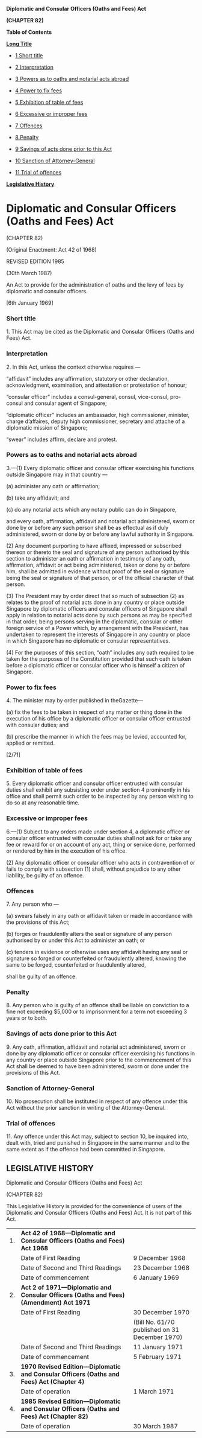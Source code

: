 **Diplomatic and Consular Officers (Oaths and Fees) Act**

**(CHAPTER 82)**

**Table of Contents**

[**Long Title**](#Diplomatic-and-Consular-Officers-Oaths-and-Fees-Act)

- [1 Short title](#Short-title)

- [2 Interpretation](#Interpretation)

- [3 Powers as to oaths and notarial acts abroad](#Powers-as-to-oaths-and-notarial-acts-abroad)

- [4 Power to fix fees](#Power-to-fix-fees)

- [5 Exhibition of table of fees](#Exhibition-of-table-of-fees)

- [6 Excessive or improper fees](#Excessive-or-improper-fees)

- [7 Offences](#Offences)

- [8 Penalty](#Penalty)

- [9 Savings of acts done prior to this Act](#Savings-of-acts-done-prior-to-this-Act)

- [10 Sanction of Attorney-General](#Sanction-of-Attorney-General)

- [11 Trial of offences](#Trial-of-offences)

[**Legislative History**](#Legislative-History)

# Diplomatic and Consular Officers (Oaths and Fees) Act

(CHAPTER 82)

(Original Enactment: Act 42 of 1968)

REVISED EDITION 1985

(30th March 1987)

An Act to provide for the administration of oaths and the levy of fees by diplomatic and consular officers.

[6th January 1969]

### Short title

1\. This Act may be cited as the Diplomatic and Consular Officers (Oaths and Fees) Act.

### Interpretation

2\. In this Act, unless the context otherwise requires —

“affidavit” includes any affirmation, statutory or other declaration, acknowledgment, examination, and attestation or protestation of honour;

“consular officer” includes a consul-general, consul, vice-consul, pro-consul and consular agent of Singapore;

“diplomatic officer” includes an ambassador, high commissioner, minister, charge d’affaires, deputy high commissioner, secretary and attache of a diplomatic mission of Singapore;

“swear” includes affirm, declare and protest.

### Powers as to oaths and notarial acts abroad

3\.—(1) Every diplomatic officer and consular officer exercising his functions outside Singapore may in that country —

(a) administer any oath or affirmation;

(b) take any affidavit; and

(c) do any notarial acts which any notary public can do in Singapore,

and every oath, affirmation, affidavit and notarial act administered, sworn or done by or before any such person shall be as effectual as if duly administered, sworn or done by or before any lawful authority in Singapore.

(2) Any document purporting to have affixed, impressed or subscribed thereon or thereto the seal and signature of any person authorised by this section to administer an oath or affirmation in testimony of any oath, affirmation, affidavit or act being administered, taken or done by or before him, shall be admitted in evidence without proof of the seal or signature being the seal or signature of that person, or of the official character of that person.

(3) The President may by order direct that so much of subsection (2) as relates to the proof of notarial acts done in any country or place outside Singapore by diplomatic officers and consular officers of Singapore shall apply in relation to notarial acts done by such persons as may be specified in that order, being persons serving in the diplomatic, consular or other foreign service of a Power which, by arrangement with the President, has undertaken to represent the interests of Singapore in any country or place in which Singapore has no diplomatic or consular representatives.

(4) For the purposes of this section, “oath” includes any oath required to be taken for the purposes of the Constitution provided that such oath is taken before a diplomatic officer or consular officer who is himself a citizen of Singapore.

### Power to fix fees

4\. The minister may by order published in theGazette—

(a) fix the fees to be taken in respect of any matter or thing done in the execution of his office by a diplomatic officer or consular officer entrusted with consular duties; and

(b) prescribe the manner in which the fees may be levied, accounted for, applied or remitted.

[2/71]

### Exhibition of table of fees

5\. Every diplomatic officer and consular officer entrusted with consular duties shall exhibit any subsisting order under section 4 prominently in his office and shall permit such order to be inspected by any person wishing to do so at any reasonable time.

### Excessive or improper fees

6\.—(1) Subject to any orders made under section 4, a diplomatic officer or consular officer entrusted with consular duties shall not ask for or take any fee or reward for or on account of any act, thing or service done, performed or rendered by him in the execution of his office.

(2) Any diplomatic officer or consular officer who acts in contravention of or fails to comply with subsection (1) shall, without prejudice to any other liability, be guilty of an offence.

### Offences

7\. Any person who —

(a) swears falsely in any oath or affidavit taken or made in accordance with the provisions of this Act;

(b) forges or fraudulently alters the seal or signature of any person authorised by or under this Act to administer an oath; or

(c) tenders in evidence or otherwise uses any affidavit having any seal or signature so forged or counterfeited or fraudulently altered, knowing the same to be forged, counterfeited or fraudulently altered,

shall be guilty of an offence.

### Penalty

8\. Any person who is guilty of an offence shall be liable on conviction to a fine not exceeding $5,000 or to imprisonment for a term not exceeding 3 years or to both.

### Savings of acts done prior to this Act

9\. Any oath, affirmation, affidavit and notarial act administered, sworn or done by any diplomatic officer or consular officer exercising his functions in any country or place outside Singapore prior to the commencement of this Act shall be deemed to have been administered, sworn or done under the provisions of this Act.

### Sanction of Attorney-General

10\. No prosecution shall be instituted in respect of any offence under this Act without the prior sanction in writing of the Attorney-General.

### Trial of offences

11\. Any offence under this Act may, subject to section 10, be inquired into, dealt with, tried and punished in Singapore in the same manner and to the same extent as if the offence had been committed in Singapore.

## LEGISLATIVE HISTORY

Diplomatic and Consular Officers (Oaths and Fees) Act

(CHAPTER 82)

This Legislative History is provided for the convenience of users of the Diplomatic and Consular Officers (Oaths and Fees) Act. It is not part of this Act.

||||
|:-|:-|:-|
|1.|**Act 42 of 1968—Diplomatic and Consular Officers (Oaths and Fees) Act 1968**|
||Date of First Reading|9 December 1968|
||Date of Second and Third Readings|23 December 1968|
||Date of commencement|6 January 1969|
|2.|**Act 2 of 1971—Diplomatic and Consular Officers (Oaths and Fees) (Amendment) Act 1971**|
||Date of First Reading|30 December 1970|
|||(Bill No. 61/70 published on 31 December 1970)|
||Date of Second and Third Readings|11 January 1971|
||Date of commencement|5 February 1971|
|3.|**1970 Revised Edition—Diplomatic and Consular Officers (Oaths and Fees) Act (Chapter 4)**|
||Date of operation|1 March 1971|
|4.|**1985 Revised Edition—Diplomatic and Consular Officers (Oaths and Fees) Act (Chapter 82)**|
||Date of operation|30 March 1987|

